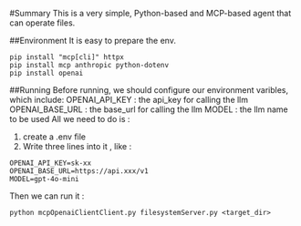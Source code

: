#Summary 
This is a very simple, Python-based and MCP-based agent that can operate files.

##Environment
It is easy to prepare the env.
```
pip install "mcp[cli]" httpx
pip install mcp anthropic python-dotenv
pip install openai
```

##Running
Before running, we should configure our environment varibles, which include:
OPENAI_API_KEY  : the api_key for calling the llm 
OPENAI_BASE_URL : the base_url for calling the llm
MODEL           : the llm name to be used
All we need to do is :
1. create a .env file
2. Write three lines into it , like :
```
OPENAI_API_KEY=sk-xx
OPENAI_BASE_URL=https://api.xxx/v1
MODEL=gpt-4o-mini
```
Then we can run it :
```
python mcpOpenaiClientClient.py filesystemServer.py <target_dir>
```